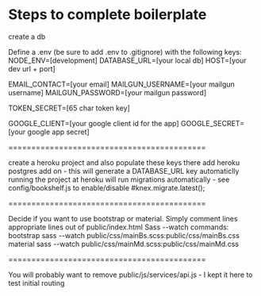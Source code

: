 # Steps to complete boilerplate
create a db

Define a .env (be sure to add .env to .gitignore) with the following keys:
NODE_ENV=[development]
DATABASE_URL=[your local db]
HOST=[your dev url + port]

EMAIL_CONTACT=[your email]
MAILGUN_USERNAME=[your mailgun username]
MAILGUN_PASSWORD=[your mailgun password]

TOKEN_SECRET=[65 char token key]

GOOGLE_CLIENT=[your google client id for the app]
GOOGLE_SECRET=[your google app secret]

===========================================

create a heroku project and also populate these keys there
add heroku postgres add on - this will generate a DATABASE_URL key automaticlly
running the project at heroku will run migrations automatically - see 
    config/bookshelf.js to enable/disable #knex.migrate.latest();
    
===========================================

Decide if you want to use bootstrap or material. Simply comment lines 
    appropriate lines out of public/index.html
Sass --watch commands:
bootstrap
sass --watch public/css/mainBs.scss:public/css/mainBs.css
material
sass --watch public/css/mainMd.scss:public/css/mainMd.css

===========================================

You will probably want to remove public/js/services/api.js - I kept it 
    here to test initial routing
